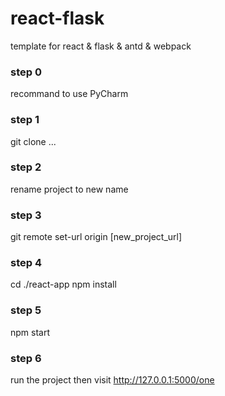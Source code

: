 # react-flask
template for react &amp; flask &amp; antd &amp; webpack

### step 0
recommand to use PyCharm 

### step 1
git clone ...

### step 2
rename project to new name

### step 3
git remote set-url origin [new_project_url]

### step 4
cd ./react-app
npm install

### step 5
npm start

### step 6
run the project then visit http://127.0.0.1:5000/one
